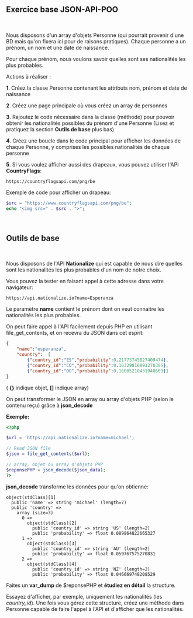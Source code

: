 ## Exercice base JSON-API-POO

<br>

Nous disposons d'un array d'objets Personne (qui pourrait provenir d'une BD mais qu'on fixera ici pour de raisons pratiques).
Chaque personne a un prénom, un nom et une date de naissance.

Pour chaque prénom, nous voulons savoir quelles sont ses nationalités les plus probables.

Actions à réaliser : 

**1**. Créez la classe Personne contenant les attributs nom, prénom et date de naissance

**2**. Créez une page principale où vous créez un array de personnes

**3**. Rajoutez le code nécessaire dans la classe (méthode) pour pouvoir obtenir les nationalités possibles du prénom d'une Personne
(Lisez et pratiquez la section **Outils de base** plus bas)

**4**. Créez une boucle dans le code principal pour afficher les données de chaque Personne, y comprises les possibles nationalités de chaque personne

**5**. Si vous voulez afficher aussi des drapeaux, vous pouvez utiliser l'API **CountryFlags**:

```
https://countryflagsapi.com/png/be
```

Exemple de code pour afficher un drapeau:

```php
$src = "https://www.countryflagsapi.com/png/be";
echo "<img src=" . $src . ">";
```

<br>

## Outils de base

<br>

Nous disposons de l'API **Nationalize** qui est capable de nous dire quelles sont les nationalités les plus probables d'un nom de notre choix.

Vous pouvez la tester en faisant appel à cette adresse dans votre navigateur: 

```
https://api.nationalize.io?name=Esperanza
```

Le paramètre **name** contient le prénom dont on veut connaitre les nationalités les plus probables.

On peut faire appel à l'API facilement depuis PHP en utilisant file_get_contents, et on recevra du JSON dans cet esprit:
```json
{
    "name":"esperanza",
    "country":  [
        {"country_id":"ES","probability":0.21773745827409474},
        {"country_id":"CO","probability":0.16329810891270305},
        {"country_id":"DO","probability":0.16005210431940603}]
}
```
( **{}** indique objet, **[]** indique array)

On peut transformer le JSON en array ou array d'objets PHP (selon le contenu reçu) grâce à **json_decode**

**Exemple:**

```php
<?php

$url = 'https://api.nationalize.io?name=michael';

// Read JSON file
$json = file_get_contents($url);

// array, objet ou array d'objets PHP 
$reponsePHP = json_decode($json_data);
?>
```

**json_decode** transforme les données pour qu'on obtienne: 
``` 
object(stdClass)[1]
  public 'name' => string 'michael' (length=7)
  public 'country' => 
    array (size=3)
      0 => 
        object(stdClass)[2]
          public 'country_id' => string 'US' (length=2)
          public 'probability' => float 0.089864822665327
      1 => 
        object(stdClass)[3]
          public 'country_id' => string 'AU' (length=2)
          public 'probability' => float 0.059767575270831
      2 => 
        object(stdClass)[4]
          public 'country_id' => string 'NZ' (length=2)
          public 'probability' => float 0.046669748208529
```


Faites un **var_dump** de $reponsePHP et **étudiez en détail** la structure. 

Essayez d'afficher, par exemple, uniquement les nationalités (les *country_id*). Une fois vous gérez cette structure, créez une méthode dans Personne capable de faire l'appel à l'API et d'afficher que les nationalités.

